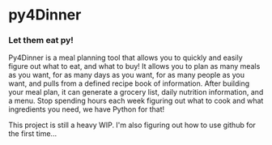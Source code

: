 # py4Dinner


### Let them eat py!

Py4Dinner is a meal planning tool that allows you to quickly and easily figure out what to eat, and what to buy! It allows you to plan as many meals as you want, for as many days as you want, for as many people as you want, and pulls from a defined recipe book of information. After building your meal plan, it can generate a grocery list, daily nutrition information, and a menu. Stop spending hours each week figuring out what to cook and what ingredients you need, we have Python for that!


This project is still a heavy WIP. I'm also figuring out how to use github for the first time...
